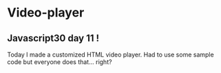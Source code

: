 # Video-player

## Javascript30 day 11 !

Today I made a customized HTML video player. Had to use some sample code but everyone does that... right?
